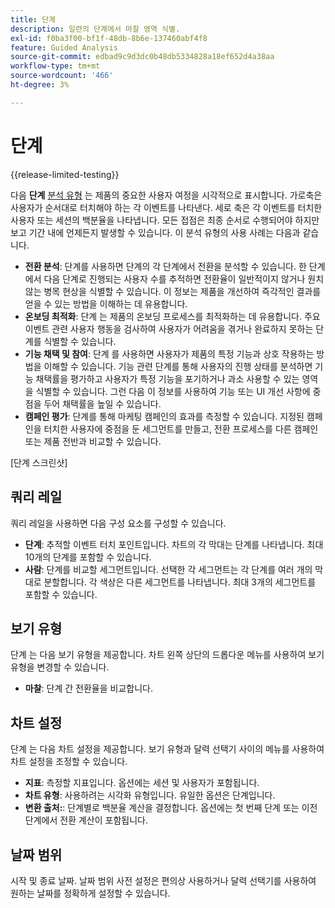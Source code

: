 ```yaml
---
title: 단계
description: 일련의 단계에서 마찰 영역 식별.
exl-id: f0ba3f00-bf1f-48db-8b6e-137460abf4f8
feature: Guided Analysis
source-git-commit: edbad9c9d3dc0b48db5334828a18ef652d4a38aa
workflow-type: tm+mt
source-wordcount: '466'
ht-degree: 3%

---
```


# 단계

{{release-limited-testing}}

다음 **단계** [분석 유형](overview.md) 는 제품의 중요한 사용자 여정을 시각적으로 표시합니다. 가로축은 사용자가 순서대로 터치해야 하는 각 이벤트를 나타낸다. 세로 축은 각 이벤트를 터치한 사용자 또는 세션의 백분율을 나타냅니다. 모든 접점은 최종 순서로 수행되어야 하지만 보고 기간 내에 언제든지 발생할 수 있습니다. 이 분석 유형의 사용 사례는 다음과 같습니다.

* **전환 분석**: 단계를 사용하면 단계의 각 단계에서 전환을 분석할 수 있습니다. 한 단계에서 다음 단계로 진행되는 사용자 수를 추적하면 전환율이 일반적이지 않거나 원치 않는 병목 현상을 식별할 수 있습니다. 이 정보는 제품을 개선하여 즉각적인 결과를 얻을 수 있는 방법을 이해하는 데 유용합니다.
* **온보딩 최적화**: 단계 는 제품의 온보딩 프로세스를 최적화하는 데 유용합니다. 주요 이벤트 관련 사용자 행동을 검사하여 사용자가 어려움을 겪거나 완료하지 못하는 단계를 식별할 수 있습니다.
* **기능 채택 및 참여**: 단계 를 사용하면 사용자가 제품의 특정 기능과 상호 작용하는 방법을 이해할 수 있습니다. 기능 관련 단계를 통해 사용자의 진행 상태를 분석하면 기능 채택률을 평가하고 사용자가 특정 기능을 포기하거나 과소 사용할 수 있는 영역을 식별할 수 있습니다. 그런 다음 이 정보를 사용하여 기능 또는 UI 개선 사항에 중점을 두어 채택률을 높일 수 있습니다.
* **캠페인 평가**: 단계를 통해 마케팅 캠페인의 효과를 측정할 수 있습니다. 지정된 캠페인을 터치한 사용자에 중점을 둔 세그먼트를 만들고, 전환 프로세스를 다른 캠페인 또는 제품 전반과 비교할 수 있습니다.

[단계 스크린샷]

## 쿼리 레일

쿼리 레일을 사용하면 다음 구성 요소를 구성할 수 있습니다.

* **단계**: 추적할 이벤트 터치 포인트입니다. 차트의 각 막대는 단계를 나타냅니다. 최대 10개의 단계를 포함할 수 있습니다.
* **사람**: 단계를 비교할 세그먼트입니다. 선택한 각 세그먼트는 각 단계를 여러 개의 막대로 분할합니다. 각 색상은 다른 세그먼트를 나타냅니다. 최대 3개의 세그먼트를 포함할 수 있습니다.

## 보기 유형

단계 는 다음 보기 유형을 제공합니다. 차트 왼쪽 상단의 드롭다운 메뉴를 사용하여 보기 유형을 변경할 수 있습니다.

* **마찰**: 단계 간 전환율을 비교합니다.

## 차트 설정

단계 는 다음 차트 설정을 제공합니다. 보기 유형과 달력 선택기 사이의 메뉴를 사용하여 차트 설정을 조정할 수 있습니다.

* **지표**: 측정할 지표입니다. 옵션에는 세션 및 사용자가 포함됩니다.
* **차트 유형**: 사용하려는 시각화 유형입니다. 유일한 옵션은 단계입니다.
* **변환 출처:**: 단계별로 백분율 계산을 결정합니다. 옵션에는 첫 번째 단계 또는 이전 단계에서 전환 계산이 포함됩니다.

## 날짜 범위

시작 및 종료 날짜. 날짜 범위 사전 설정은 편의상 사용하거나 달력 선택기를 사용하여 원하는 날짜를 정확하게 설정할 수 있습니다.
